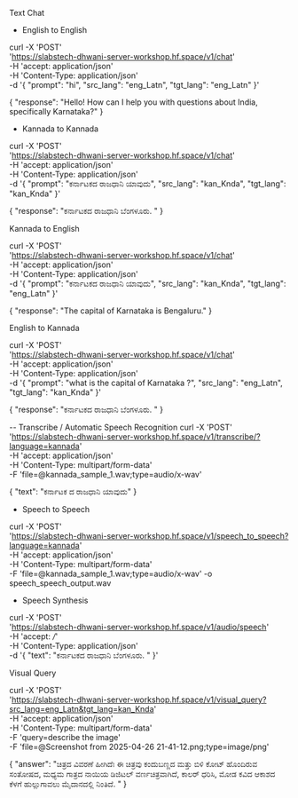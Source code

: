 Text Chat

- English to English

curl -X 'POST' \
  'https://slabstech-dhwani-server-workshop.hf.space/v1/chat' \
  -H 'accept: application/json' \
  -H 'Content-Type: application/json' \
  -d '{
  "prompt": "hi",
  "src_lang": "eng_Latn",
  "tgt_lang": "eng_Latn"
}'

{
  "response": "Hello! How can I help you with questions about India, specifically Karnataka?"
}


- Kannada to Kannada

curl -X 'POST' \
  'https://slabstech-dhwani-server-workshop.hf.space/v1/chat' \
  -H 'accept: application/json' \
  -H 'Content-Type: application/json' \
  -d '{
  "prompt": "ಕರ್ನಾಟಕದ ರಾಜಧಾನಿ ಯಾವುದು",
  "src_lang": "kan_Knda",
  "tgt_lang": "kan_Knda"
}'

{
  "response": "ಕರ್ನಾಟಕದ ರಾಜಧಾನಿ ಬೆಂಗಳೂರು. "
}

Kannada to English

curl -X 'POST' \
  'https://slabstech-dhwani-server-workshop.hf.space/v1/chat' \
  -H 'accept: application/json' \
  -H 'Content-Type: application/json' \
  -d '{
  "prompt": "ಕರ್ನಾಟಕದ ರಾಜಧಾನಿ ಯಾವುದು",
  "src_lang": "kan_Knda",
  "tgt_lang": "eng_Latn"
}'

{
  "response": "The capital of Karnataka is Bengaluru."
}


English to Kannada

curl -X 'POST' \
  'https://slabstech-dhwani-server-workshop.hf.space/v1/chat' \
  -H 'accept: application/json' \
  -H 'Content-Type: application/json' \
  -d '{
  "prompt": "what is the capital of Karnataka ?",
  "src_lang": "eng_Latn",
  "tgt_lang": "kan_Knda"
}'


{
  "response": "ಕರ್ನಾಟಕದ ರಾಜಧಾನಿ ಬೆಂಗಳೂರು. "
}



-- Transcribe  / Automatic Speech Recognition
curl -X 'POST' \
  'https://slabstech-dhwani-server-workshop.hf.space/v1/transcribe/?language=kannada' \
  -H 'accept: application/json' \
  -H 'Content-Type: multipart/form-data' \
  -F 'file=@kannada_sample_1.wav;type=audio/x-wav'

  {
  "text": "ಕರ್ನಾಟಕ ದ ರಾಜಧಾನಿ ಯಾವುದು"
}



- Speech to Speech

curl -X 'POST' \
  'https://slabstech-dhwani-server-workshop.hf.space/v1/speech_to_speech?language=kannada' \
  -H 'accept: application/json' \
  -H 'Content-Type: multipart/form-data' \
  -F 'file=@kannada_sample_1.wav;type=audio/x-wav' -o speech_speech_output.wav



- Speech Synthesis


curl -X 'POST' \
  'https://slabstech-dhwani-server-workshop.hf.space/v1/audio/speech' \
  -H 'accept: */*' \
  -H 'Content-Type: application/json' \
  -d '{
  "text": "ಕರ್ನಾಟಕದ ರಾಜಧಾನಿ ಬೆಂಗಳೂರು. "
}'


Visual Query

curl -X 'POST' \
  'https://slabstech-dhwani-server-workshop.hf.space/v1/visual_query?src_lang=eng_Latn&tgt_lang=kan_Knda' \
  -H 'accept: application/json' \
  -H 'Content-Type: multipart/form-data' \
  -F 'query=describe the image' \
  -F 'file=@Screenshot from 2025-04-26 21-41-12.png;type=image/png'


{
  "answer": "ಚಿತ್ರದ ವಿವರಣೆ ಹೀಗಿದೆಃ ಈ ಚಿತ್ರವು ಕಂದುಬಣ್ಣದ ಮತ್ತು ಬಿಳಿ ಕೋಟ್ ಹೊಂದಿರುವ ಸಂತೋಷದ, ಮಧ್ಯಮ ಗಾತ್ರದ ನಾಯಿಯ ಡಿಜಿಟಲ್ ವರ್ಣಚಿತ್ರವಾಗಿದೆ, ಕಾಲರ್ ಧರಿಸಿ, ಮೋಡ ಕವಿದ ಆಕಾಶದ ಕೆಳಗೆ ಹುಲ್ಲುಗಾವಲು ಮೈದಾನದಲ್ಲಿ ನಿಂತಿದೆ. "
}